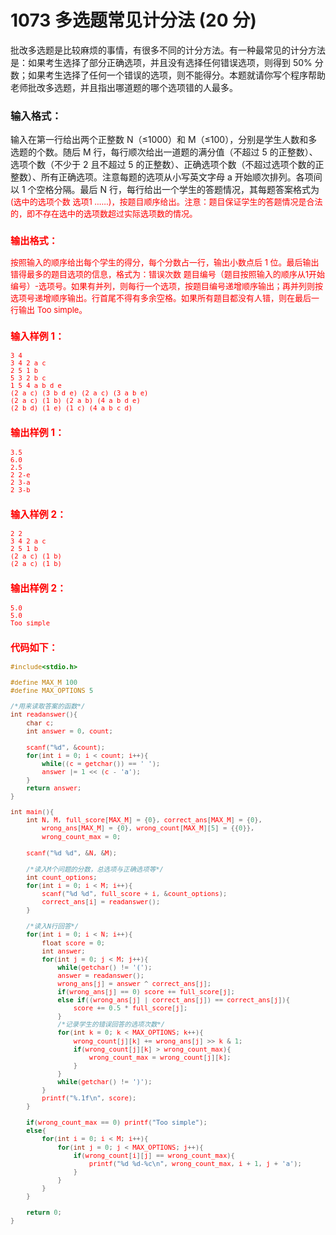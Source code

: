 # 1073 多选题常见计分法 (20 分)
批改多选题是比较麻烦的事情，有很多不同的计分方法。有一种最常见的计分方法是：如果考生选择了部分正确选项，并且没有选择任何错误选项，则得到 50% 分数；如果考生选择了任何一个错误的选项，则不能得分。本题就请你写个程序帮助老师批改多选题，并且指出哪道题的哪个选项错的人最多。
### 输入格式：
输入在第一行给出两个正整数 N（≤1000）和 M（≤100），分别是学生人数和多选题的个数。随后 M 行，每行顺次给出一道题的满分值（不超过 5 的正整数）、选项个数（不少于 2 且不超过 5 的正整数）、正确选项个数（不超过选项个数的正整数）、所有正确选项。注意每题的选项从小写英文字母 a 开始顺次排列。各项间以 1 个空格分隔。最后 N 行，每行给出一个学生的答题情况，其每题答案格式为 <font color="red" size="2px">(选中的选项个数 选项1 ……)，按题目顺序给出。注意：题目保证学生的答题情况是合法的，即不存在选中的选项数超过实际选项数的情况。
### 输出格式：
按照输入的顺序给出每个学生的得分，每个分数占一行，输出小数点后 1 位。最后输出错得最多的题目选项的信息，格式为：<font color="red" size="2px">错误次数 题目编号（题目按照输入的顺序从1开始编号）-选项号。如果有并列，则每行一个选项，按题目编号递增顺序输出；再并列则按选项号递增顺序输出。行首尾不得有多余空格。如果所有题目都没有人错，则在最后一行输出 <font color="red" size="2px">Too simple。
### 输入样例 1：
```
3 4 
3 4 2 a c
2 5 1 b
5 3 2 b c
1 5 4 a b d e
(2 a c) (3 b d e) (2 a c) (3 a b e)
(2 a c) (1 b) (2 a b) (4 a b d e)
(2 b d) (1 e) (1 c) (4 a b c d)
```
### 输出样例 1：
```
3.5
6.0
2.5
2 2-e
2 3-a
2 3-b
```
### 输入样例 2：
```
2 2 
3 4 2 a c
2 5 1 b
(2 a c) (1 b)
(2 a c) (1 b)
```
### 输出样例 2：
```
5.0
5.0
Too simple
```
### 代码如下：
```c
#include<stdio.h>

#define MAX_M 100
#define MAX_OPTIONS 5

/*用来读取答案的函数*/ 
int readanswer(){
    char c;
    int answer = 0, count;
    
    scanf("%d", &count);
    for(int i = 0; i < count; i++){
        while((c = getchar()) == ' ');
        answer |= 1 << (c - 'a');
    }
    return answer;
}

int main(){
    int N, M, full_score[MAX_M] = {0}, correct_ans[MAX_M] = {0},
        wrong_ans[MAX_M] = {0}, wrong_count[MAX_M][5] = {{0}},
        wrong_count_max = 0;
    
    scanf("%d %d", &N, &M);
    
    /*读入M个问题的分数，总选项与正确选项等*/ 
    int count_options;
    for(int i = 0; i < M; i++){
        scanf("%d %d", full_score + i, &count_options);
        correct_ans[i] = readanswer();
    }
    
    /*读入N行回答*/ 
    for(int i = 0; i < N; i++){
        float score = 0;
        int answer;
        for(int j = 0; j < M; j++){
            while(getchar() != '(');
            answer = readanswer();
            wrong_ans[j] = answer ^ correct_ans[j];
            if(wrong_ans[j] == 0) score += full_score[j];
            else if((wrong_ans[j] | correct_ans[j]) == correct_ans[j]){
                score += 0.5 * full_score[j];
            }
            /*记录学生的错误回答的选项次数*/ 
            for(int k = 0; k < MAX_OPTIONS; k++){
                wrong_count[j][k] += wrong_ans[j] >> k & 1;
                if(wrong_count[j][k] > wrong_count_max){
                    wrong_count_max = wrong_count[j][k];
                }
            }
            while(getchar() != ')');
        }
        printf("%.1f\n", score);
    }
    
    if(wrong_count_max == 0) printf("Too simple");
    else{
        for(int i = 0; i < M; i++){
            for(int j = 0; j < MAX_OPTIONS; j++){
                if(wrong_count[i][j] == wrong_count_max){
                    printf("%d %d-%c\n", wrong_count_max, i + 1, j + 'a');
                }
            }
        }
    }
    
    return 0;
} 
```